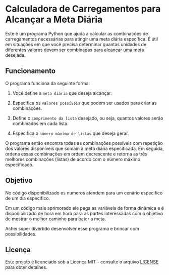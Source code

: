 # Calculadora de Carregamentos para Alcançar a Meta Diária

Este é um programa Python que ajuda a calcular as combinações de carregamentos necessárias para atingir uma meta diária específica. É útil em situações em que você precisa determinar quantas unidades de diferentes valores devem ser combinadas para alcançar uma meta desejada.

## Funcionamento

O programa funciona da seguinte forma:

1. Você define a `meta diária` que deseja alcançar.

2. Especifica os `valores possíveis` que podem ser usados para criar as combinações.

3. Define o `comprimento da lista` desejado, ou seja, quantos valores serão combinados em cada lista.

4. Especifica o `número máximo de listas` que deseja gerar.

O programa então encontra todas as combinações possíveis com repetição dos valores disponíveis que somam a meta diária especificada. Em seguida, ordena essas combinações em ordem decrescente e retorna as três melhores combinações (listas) de acordo com o número máximo especificado.

## Objetivo
No código disponibilizado os numeros atendem para um cenário especifico de um dia especifico. 

Em um código mais aprimorado ele pega as variáveis de forma dinâmica e é disponibilizado de hora em hora para as partes interessadas com o objetivo de mostrar o melhor caminho para bater a meta.

Achei super divertido desenvolver esse programa e brincar com possibilidades.


## Licença

Este projeto é licenciado sob a Licença MIT - consulte o arquivo [LICENSE](LICENSE) para obter detalhes.


